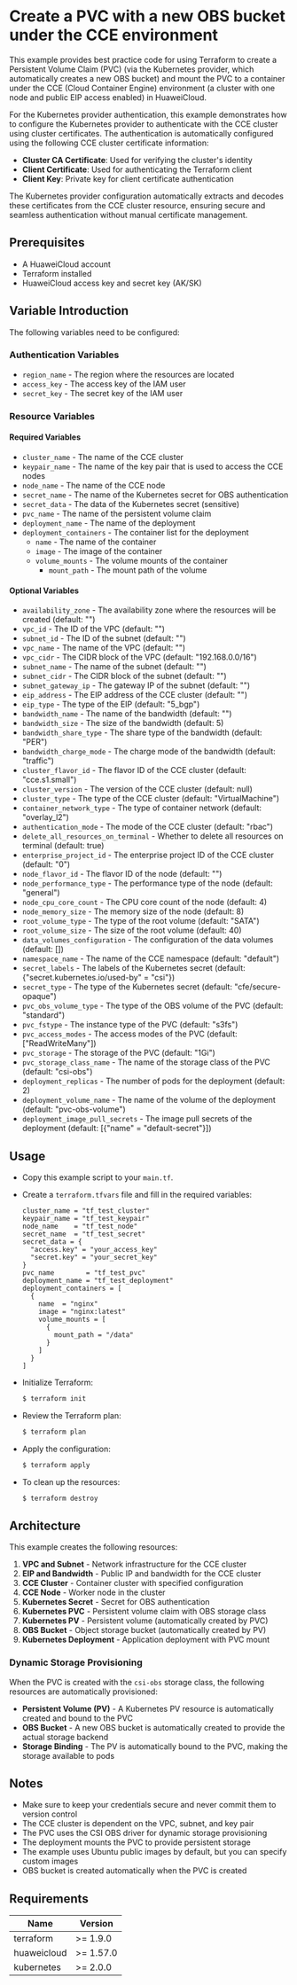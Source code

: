 # Create a PVC with a new OBS bucket under the CCE environment

This example provides best practice code for using Terraform to create a Persistent Volume Claim (PVC) (via the
Kubernetes provider, which automatically creates a new OBS bucket) and mount the PVC to a container under the
CCE (Cloud Container Engine) environment (a cluster with one node and public EIP access enabled) in HuaweiCloud.

For the Kubernetes provider authentication, this example demonstrates how to configure the Kubernetes provider to
authenticate with the CCE cluster using cluster certificates.
The authentication is automatically configured using the following CCE cluster certificate information:

* **Cluster CA Certificate**: Used for verifying the cluster's identity
* **Client Certificate**: Used for authenticating the Terraform client
* **Client Key**: Private key for client certificate authentication

The Kubernetes provider configuration automatically extracts and decodes these certificates from the CCE cluster
resource, ensuring secure and seamless authentication without manual certificate management.

## Prerequisites

* A HuaweiCloud account
* Terraform installed
* HuaweiCloud access key and secret key (AK/SK)

## Variable Introduction

The following variables need to be configured:

### Authentication Variables

* `region_name` - The region where the resources are located
* `access_key` - The access key of the IAM user
* `secret_key` - The secret key of the IAM user

### Resource Variables

#### Required Variables

* `cluster_name` - The name of the CCE cluster
* `keypair_name` - The name of the key pair that is used to access the CCE nodes
* `node_name` - The name of the CCE node
* `secret_name` - The name of the Kubernetes secret for OBS authentication
* `secret_data` - The data of the Kubernetes secret (sensitive)
* `pvc_name` - The name of the persistent volume claim
* `deployment_name` - The name of the deployment
* `deployment_containers` - The container list for the deployment
  + `name` - The name of the container
  + `image` - The image of the container
  + `volume_mounts` - The volume mounts of the container
    - `mount_path` - The mount path of the volume

#### Optional Variables

* `availability_zone` - The availability zone where the resources will be created (default: "")
* `vpc_id` - The ID of the VPC (default: "")
* `subnet_id` - The ID of the subnet (default: "")
* `vpc_name` - The name of the VPC (default: "")
* `vpc_cidr` - The CIDR block of the VPC (default: "192.168.0.0/16")
* `subnet_name` - The name of the subnet (default: "")
* `subnet_cidr` - The CIDR block of the subnet (default: "")
* `subnet_gateway_ip` - The gateway IP of the subnet (default: "")
* `eip_address` - The EIP address of the CCE cluster (default: "")
* `eip_type` - The type of the EIP (default: "5_bgp")
* `bandwidth_name` - The name of the bandwidth (default: "")
* `bandwidth_size` - The size of the bandwidth (default: 5)
* `bandwidth_share_type` - The share type of the bandwidth (default: "PER")
* `bandwidth_charge_mode` - The charge mode of the bandwidth (default: "traffic")
* `cluster_flavor_id` - The flavor ID of the CCE cluster (default: "cce.s1.small")
* `cluster_version` - The version of the CCE cluster (default: null)
* `cluster_type` - The type of the CCE cluster (default: "VirtualMachine")
* `container_network_type` - The type of container network (default: "overlay_l2")
* `authentication_mode` - The mode of the CCE cluster (default: "rbac")
* `delete_all_resources_on_terminal` - Whether to delete all resources on terminal (default: true)
* `enterprise_project_id` - The enterprise project ID of the CCE cluster (default: "0")
* `node_flavor_id` - The flavor ID of the node (default: "")
* `node_performance_type` - The performance type of the node (default: "general")
* `node_cpu_core_count` - The CPU core count of the node (default: 4)
* `node_memory_size` - The memory size of the node (default: 8)
* `root_volume_type` - The type of the root volume (default: "SATA")
* `root_volume_size` - The size of the root volume (default: 40)
* `data_volumes_configuration` - The configuration of the data volumes (default: [])
* `namespace_name` - The name of the CCE namespace (default: "default")
* `secret_labels` - The labels of the Kubernetes secret (default: {"secret.kubernetes.io/used-by" = "csi"})
* `secret_type` - The type of the Kubernetes secret (default: "cfe/secure-opaque")
* `pvc_obs_volume_type` - The type of the OBS volume of the PVC (default: "standard")
* `pvc_fstype` - The instance type of the PVC (default: "s3fs")
* `pvc_access_modes` - The access modes of the PVC (default: ["ReadWriteMany"])
* `pvc_storage` - The storage of the PVC (default: "1Gi")
* `pvc_storage_class_name` - The name of the storage class of the PVC (default: "csi-obs")
* `deployment_replicas` - The number of pods for the deployment (default: 2)
* `deployment_volume_name` - The name of the volume of the deployment (default: "pvc-obs-volume")
* `deployment_image_pull_secrets` - The image pull secrets of the deployment (default: [{"name" = "default-secret"}])

## Usage

* Copy this example script to your `main.tf`.

* Create a `terraform.tfvars` file and fill in the required variables:

  ```hcl
  cluster_name = "tf_test_cluster"
  keypair_name = "tf_test_keypair"
  node_name    = "tf_test_node"
  secret_name  = "tf_test_secret"
  secret_data = {
    "access.key" = "your_access_key"
    "secret.key" = "your_secret_key"
  }
  pvc_name        = "tf_test_pvc"
  deployment_name = "tf_test_deployment"
  deployment_containers = [
    {
      name  = "nginx"
      image = "nginx:latest"
      volume_mounts = [
        {
          mount_path = "/data"
        }
      ]
    }
  ]
  ```

* Initialize Terraform:

  ```bash
  $ terraform init
  ```

* Review the Terraform plan:

  ```bash
  $ terraform plan
  ```

* Apply the configuration:

  ```bash
  $ terraform apply
  ```

* To clean up the resources:

  ```bash
  $ terraform destroy
  ```

## Architecture

This example creates the following resources:

1. **VPC and Subnet** - Network infrastructure for the CCE cluster
2. **EIP and Bandwidth** - Public IP and bandwidth for the CCE cluster
3. **CCE Cluster** - Container cluster with specified configuration
4. **CCE Node** - Worker node in the cluster
5. **Kubernetes Secret** - Secret for OBS authentication
6. **Kubernetes PVC** - Persistent volume claim with OBS storage class
7. **Kubernetes PV** - Persistent volume (automatically created by PVC)
8. **OBS Bucket** - Object storage bucket (automatically created by PV)
9. **Kubernetes Deployment** - Application deployment with PVC mount

### Dynamic Storage Provisioning

When the PVC is created with the `csi-obs` storage class, the following resources are automatically provisioned:

* **Persistent Volume (PV)** - A Kubernetes PV resource is automatically created and bound to the PVC
* **OBS Bucket** - A new OBS bucket is automatically created to provide the actual storage backend
* **Storage Binding** - The PV is automatically bound to the PVC, making the storage available to pods

## Notes

* Make sure to keep your credentials secure and never commit them to version control
* The CCE cluster is dependent on the VPC, subnet, and key pair
* The PVC uses the CSI OBS driver for dynamic storage provisioning
* The deployment mounts the PVC to provide persistent storage
* The example uses Ubuntu public images by default, but you can specify custom images
* OBS bucket is created automatically when the PVC is created

## Requirements

| Name | Version |
| ---- | ---- |
| terraform | >= 1.9.0 |
| huaweicloud | >= 1.57.0 |
| kubernetes | >= 2.0.0 |
